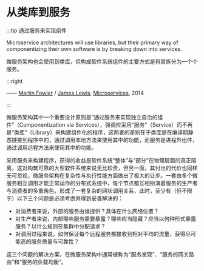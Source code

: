 # 从类库到服务

:::tip 通过服务来实现组件

Microservice architectures will use libraries, but their primary way of componentizing their own software is by breaking down into services.

微服务架构也会使用到类库，但构成软件系统组件的主要方式是将其拆分为一个个服务。

:::right

—— [Martin Fowler](https://martinfowler.com/) / [James Lewis](https://twitter.com/boicy), [Microservices](https://martinfowler.com/articles/microservices.html), 2014

:::

微服务架构其中一个重要设计原则是“通过服务来实现独立自治的组件”（Componentization via Services），强调应采用“服务”（Service）而不再是“类库”（Library）来构建组件化的程序，这两者的差别在于类库是在编译期静态链接到程序中的，通过调用本地方法来使用其中的功能，而服务是进程外组件，通过调用远程方法来使用其中的功能。

采用服务来构建程序，获得的收益是软件系统“整体”与“部分”在物理层面的真正隔离，这对构筑可靠的大型软件系统来说无比珍贵，但另一面，其付出的代价也同样无可忽视，微服务架构在复杂性与执行性能方面做出了极大的让步。一套由多个微服务相互调用才能正常运作的分布式系统中，每个节点都互相扮演着服务的生产者与消费者的多重角色，形成了一套复杂的网状调用关系，此时，至少有（但不限于）以下三个问题是必须考虑并得到妥善解决的：

- 对消费者来说，外部的服务由谁提供？具体在什么网络位置？
- 对生产者来说，内部哪些服务需要暴露？哪些应当隐藏？应当以何种形式暴露服务？以什么规则在集群中分配请求？
- 对调用过程来说，如何保证每个远程服务都接收到相对平均的流量，获得尽可能高的服务质量与可靠性？

这三个问题的解决方案，在微服务架构中通常被称为“服务发现”、“服务的网关路由”和“服务的负载均衡”。

